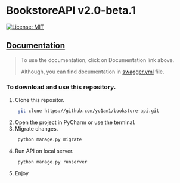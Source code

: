 # BookstoreAPI v2.0-beta.1 

[![License: MIT](https://img.shields.io/github/license/yo1am1/bookstore-api)](https://github.com/yo1am1/bookstore-api/blob/main/LICENSE)

## [Documentation](https://app.swaggerhub.com/apis-docs/BIGDIEBAM/book-shelf_social_experiment/2.0.0)
> To use the documentation, click on Documentation link above.
> 
> Although, you can find documentation in [swagger.yml](https://github.com/yo1am1/bookstore-api/blob/homework_23/swagger.yml) file.
### To download and use this repository.
1. Clone this repositor.
    ```bash
     git clone https://github.com/yo1am1/bookstore-api.git
    ```
2. Open the project in PyCharm or use the terminal.
3. Migrate changes.
    ```bash
     python manage.py migrate
    ```
4. Run API on local server.
    ```bash
     python manage.py runserver
    ```  
5. Enjoy

